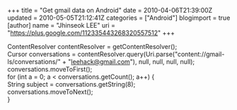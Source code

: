 +++
title = "Get gmail data on Android"
date = 2010-04-06T21:39:00Z
updated = 2010-05-05T21:12:41Z
categories = ["Android"]
blogimport = true 
[author]
	name = "Jhinseok LEE"
	uri = "https://plus.google.com/112335443268320557512"
+++

ContentResolver contentResolver = getContentResolver();<br />Cursor conversations = contentResolver.query(Uri.parse("content://gmail-ls/conversations/"      + "leehack@gmail.com"), null, null, null, null);<br />conversations.moveToFirst();<br />for (int a = 0; a < conversations.getCount(); a++) {<br />    String subject = conversations.getString(8);<br />    conversations.moveToNext();<br />}
